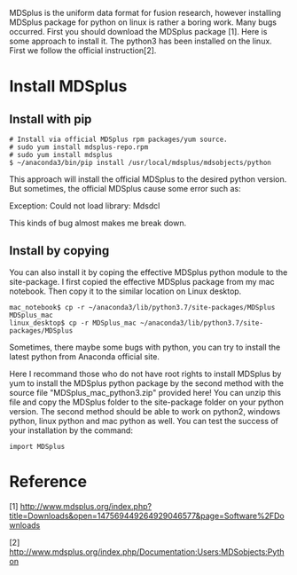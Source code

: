 MDSplus is the uniform data format for fusion research, however installing MDSplus package for python on linux is rather a boring work. Many bugs occurred. First you should download the MDSplus package [1]. Here is some approach to install it. The python3 has been installed on the linux. First we follow the official instruction[2].
# Install MDSplus

## Install with pip
```
# Install via official MDSplus rpm packages/yum source.
# sudo yum install mdsplus-repo.rpm
# sudo yum install mdsplus
$ ~/anaconda3/bin/pip install /usr/local/mdsplus/mdsobjects/python
```

This approach will install the official MDSplus to the desired python version. But sometimes, the official MDSplus cause some error such as:

Exception: Could not load library: Mdsdcl

This kinds of bug almost makes me break down.


## Install by copying
You can also install it by coping the effective MDSplus python module to the site-package. I first copied the effective MDSplus package from my mac notebook. Then copy it to the similar location on Linux desktop.

```
mac_notebook$ cp -r ~/anaconda3/lib/python3.7/site-packages/MDSplus MDSplus_mac
linux_desktop$ cp -r MDSplus_mac ~/anaconda3/lib/python3.7/site-packages/MDSplus
```

Sometimes, there maybe some bugs with python, you can try to install the latest python from Anaconda official site.

Here I recommand those who do not have root rights to install MDSplus by yum to install the MDSplus python package by the second method with the source file "MDSplus_mac_python3.zip" provided here! You can unzip this file and copy the MDSplus folder to the site-package folder on your python version. The second method should be able to work on python2, windows python, linux python and mac python as well. You can test the success of your installation by the command: 
```
import MDSplus
```


# Reference
[1] http://www.mdsplus.org/index.php?title=Downloads&open=147569449264929046577&page=Software%2FDownloads

[2] http://www.mdsplus.org/index.php/Documentation:Users:MDSobjects:Python
